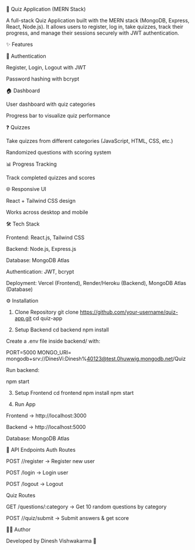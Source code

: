 🎯 Quiz Application (MERN Stack)

A full-stack Quiz Application built with the MERN stack (MongoDB, Express, React, Node.js).
It allows users to register, log in, take quizzes, track their progress, and manage their sessions securely with JWT authentication.

✨ Features

🔐 Authentication

Register, Login, Logout with JWT

Password hashing with bcrypt

🏠 Dashboard

User dashboard with quiz categories

Progress bar to visualize quiz performance

❓ Quizzes

Take quizzes from different categories (JavaScript, HTML, CSS, etc.)

Randomized questions with scoring system

📊 Progress Tracking

Track completed quizzes and scores

🌐 Responsive UI

React + Tailwind CSS design

Works across desktop and mobile

🛠️ Tech Stack

Frontend: React.js, Tailwind CSS

Backend: Node.js, Express.js

Database: MongoDB Atlas

Authentication: JWT, bcrypt

Deployment: Vercel (Frontend), Render/Heroku (Backend), MongoDB Atlas (Database)

⚙️ Installation
1. Clone Repository
git clone https://github.com/your-username/quiz-app.git
cd quiz-app

2. Setup Backend
cd backend
npm install


Create a .env file inside backend/ with:

PORT=5000
MONGO_URI= mongodb+srv://DinesVi:Dinesh%40123@test.0huwwig.mongodb.net/Quiz

Run backend:

npm start

3. Setup Frontend
cd frontend
npm install
npm start

4. Run App

Frontend → http://localhost:3000

Backend → http://localhost:5000




Database: MongoDB Atlas

📌 API Endpoints
Auth Routes

POST //register → Register new user

POST /login → Login user

POST /logout → Logout

Quiz Routes

GET /questions/:category → Get 10 random questions by category

POST //quiz/submit → Submit answers & get score

👨‍💻 Author

Developed by Dinesh Vishwakarma 🚀

